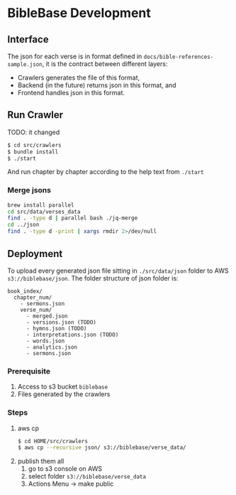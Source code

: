 # BibleBase Development

## Interface

The json for each verse is in format defined in `docs/bible-references-sample.json`, it is the contract between different layers:
* Crawlers generates the file of this format,
* Backend (in the future) returns json in this format, and
* Frontend handles json in this format.

## Run Crawler

TODO: it changed

```bash
$ cd src/crawlers
$ bundle install
$ ./start
```

And run chapter by chapter according to the help text from `./start`

### Merge jsons

```bash
brew install parallel
cd src/data/verses_data
find . -type d | parallel bash ./jq-merge
cd ../json
find . -type d -print | xargs rmdir 2>/dev/null
```

## Deployment

To upload every generated json file sitting in `./src/data/json` folder to AWS `s3://biblebase/json`.
The folder structure of json folder is:
```
book_index/
  chapter_num/
    - sermons.json
    verse_num/
      - merged.json
      - versions.json (TODO)
      - hymns.json (TODO)
      - interpretations.json (TODO)
      - words.json
      - analytics.json
      - sermons.json
```

### Prerequisite

1. Access to s3 bucket `biblebase`
1. Files generated by the crawlers

### Steps

1. aws cp
   ```bash
   $ cd HOME/src/crawlers
   $ aws cp --recursive json/ s3://biblebase/verse_data/
   ```
1. publish them all
   1. go to s3 console on AWS
   1. select folder `s3://biblebase/verse_data`
   1. Actions Menu -> make public
